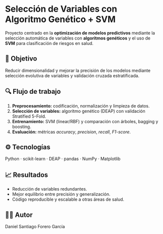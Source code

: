 # Selección de Variables con Algoritmo Genético + SVM

Proyecto centrado en la **optimización de modelos predictivos** mediante la selección automática de variables con **algoritmos genéticos** y el uso de **SVM** para clasificación de riesgos en salud.

## 🧠 Objetivo
Reducir dimensionalidad y mejorar la precisión de los modelos mediante selección evolutiva de variables y validación cruzada estratificada.

## 🔍 Flujo de trabajo
1. **Preprocesamiento:** codificación, normalización y limpieza de datos.  
2. **Selección de variables:** algoritmo genético (DEAP) con validación Stratified 5-Fold.  
3. **Entrenamiento:** SVM (linear/RBF) y comparación con árboles, bagging y boosting.  
4. **Evaluación:** métricas *accuracy*, *precision*, *recall*, *F1-score*.

## ⚙️ Tecnologías
Python · scikit-learn · DEAP · pandas · NumPy · Matplotlib

## 📈 Resultados
- Reducción de variables redundantes.  
- Mejor equilibrio entre precisión y generalización.  
- Código reproducible y escalable a otras áreas de salud.

## 👨‍💻 Autor
Daniel Santiago Forero García
